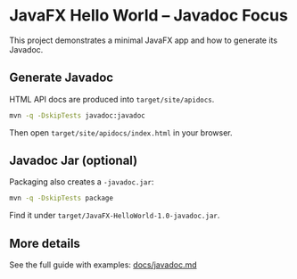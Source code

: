 # JavaFX Hello World – Javadoc Focus

This project demonstrates a minimal JavaFX app and how to generate its Javadoc.

## Generate Javadoc

HTML API docs are produced into `target/site/apidocs`.

```bash
mvn -q -DskipTests javadoc:javadoc
```

Then open `target/site/apidocs/index.html` in your browser.

## Javadoc Jar (optional)

Packaging also creates a `-javadoc.jar`:

```bash
mvn -q -DskipTests package
```

Find it under `target/JavaFX-HelloWorld-1.0-javadoc.jar`.

## More details

See the full guide with examples: [docs/javadoc.md](docs/javadoc.md)